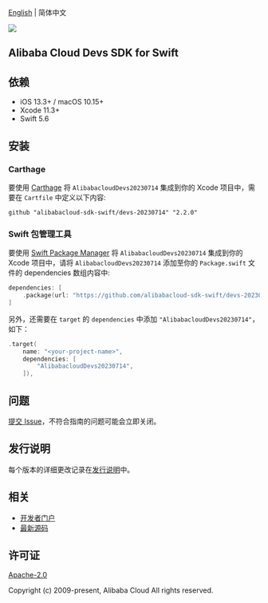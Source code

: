 [English](README.md) | 简体中文

![](https://aliyunsdk-pages.alicdn.com/icons/AlibabaCloud.svg)

## Alibaba Cloud Devs SDK for Swift

## 依赖

- iOS 13.3+ / macOS 10.15+
- Xcode 11.3+
- Swift 5.6

## 安装

### Carthage

要使用 [Carthage](https://github.com/Carthage/Carthage) 将 `AlibabacloudDevs20230714` 集成到你的 Xcode 项目中，需要在 `Cartfile` 中定义以下内容:

```ogdl
github "alibabacloud-sdk-swift/devs-20230714" "2.2.0"
```

### Swift 包管理工具

要使用 [Swift Package Manager](https://swift.org/package-manager/) 将 `AlibabacloudDevs20230714` 集成到你的 Xcode 项目中，请将 `AlibabacloudDevs20230714` 添加至你的 `Package.swift` 文件的 dependencies 数组内容中:

```swift
dependencies: [
    .package(url: "https://github.com/alibabacloud-sdk-swift/devs-20230714.git", from: "2.2.0")
]
```

另外，还需要在 `target` 的 `dependencies` 中添加 `"AlibabacloudDevs20230714"`，如下：

```swift
.target(
    name: "<your-project-name>",
    dependencies: [
        "AlibabacloudDevs20230714",
    ]),
```

## 问题

[提交 Issue](https://github.com/alibabacloud-sdk-swift/devs-20230714/issues/new)，不符合指南的问题可能会立即关闭。

## 发行说明

每个版本的详细更改记录在[发行说明](./ChangeLog.txt)中。

## 相关

* [开发者门户](https://next.api.aliyun.com/home)
* [最新源码](https://github.com/alibabacloud-sdk-swift/devs-20230714)

## 许可证

[Apache-2.0](http://www.apache.org/licenses/LICENSE-2.0)

Copyright (c) 2009-present, Alibaba Cloud All rights reserved.
